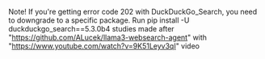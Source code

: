 Note! If you're getting error code 202 with DuckDuckGo_Search, you need to downgrade to a specific package. Run pip install -U duckduckgo_search==5.3.0b4 
studies made after "https://github.com/ALucek/llama3-websearch-agent" with "https://www.youtube.com/watch?v=9K51Leyv3qI" video
